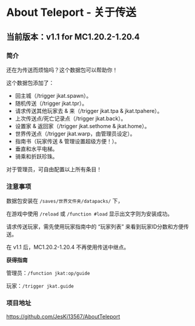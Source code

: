 # About Teleport - 关于传送
## 当前版本：v1.1 for MC1.20.2-1.20.4
### 简介
还在为传送而烦恼吗？这个数据包可以帮助你！

这个数据包添加了：

- 回主城（/trigger jkat.spawn）。
- 随机传送（/trigger jkat.tpr）。
- 请求传送其他玩家去 & 来（/trigger jkat.tpa & jkat.tpahere）。
- 上次传送点/死亡记录点（/trigger jkat.back）。
- 设置家 & 返回家（/trigger jkat.sethome & jkat.home）。
- 世界传送点（/trigger jkat.warp，由管理员设定）。
- 指南书（玩家传送 & 管理设置超级方便！）。
- 垂直和水平电梯。
- 骑乘和折跃珍珠。

对于管理员，可自由配置以上所有条目！

### 注意事项

数据包安装在 `/saves/世界文件夹/datapacks/` 下，

在游戏中使用 `/reload` 或 `/function #load` 显示出文字则为安装成功。

请求传送玩家，需先使用玩家指南中的 “玩家列表” 来看到玩家ID分数和方便传送。

在 v1.1 后，MC1.20.2-1.20.4 不再使用传送中继点。

**获得指南**

管理员：`/function jkat:op/guide`

玩家：`/trigger jkat.guide`

### 项目地址

https://github.com/JesKi13567/AboutTeleport